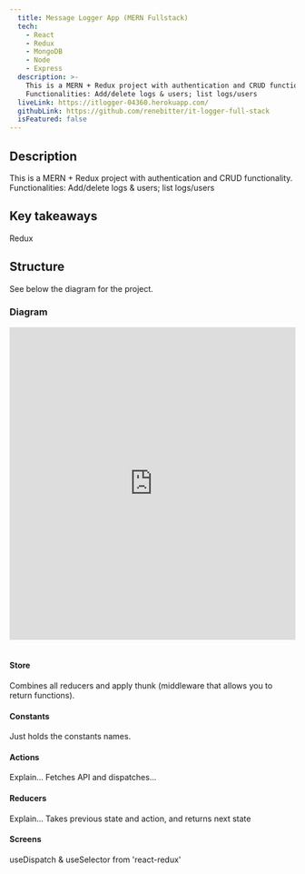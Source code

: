 ```yaml
---
  title: Message Logger App (MERN Fullstack)
  tech:
    - React
    - Redux
    - MongoDB
    - Node
    - Express
  description: >-
    This is a MERN + Redux project with authentication and CRUD functionality.
    Functionalities: Add/delete logs & users; list logs/users
  liveLink: https://itlogger-04360.herokuapp.com/
  githubLink: https://github.com/renebitter/it-logger-full-stack
  isFeatured: false
---
```


## Description

This is a MERN + Redux project with authentication and CRUD functionality.
Functionalities: Add/delete logs & users; list logs/users

## Key takeaways

Redux

## Structure

See below the diagram for the project.

### Diagram

<iframe style="border:none" width="100%" height="550" src="https://whimsical.com/embed/8nz7fA3xLm9Go5eATXQBxq"></iframe>
<br />
<br />

#### Store

Combines all reducers and apply thunk (middleware that allows
you to return functions).

#### Constants

Just holds the constants names.

#### Actions

Explain... Fetches API and dispatches...

#### Reducers

Explain... Takes previous state and action, and returns next
state

#### Screens

useDispatch & useSelector from &apos;react-redux&apos;
